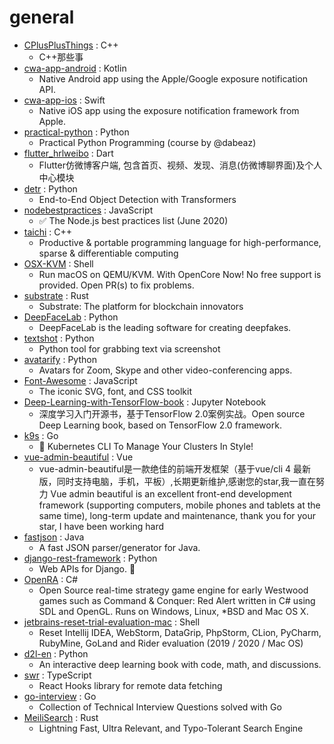 # general
- [CPlusPlusThings](https://github.com/Light-City/CPlusPlusThings) : C++
  - C++那些事
- [cwa-app-android](https://github.com/corona-warn-app/cwa-app-android) : Kotlin
  - Native Android app using the Apple/Google exposure notification API.
- [cwa-app-ios](https://github.com/corona-warn-app/cwa-app-ios) : Swift
  - Native iOS app using the exposure notification framework from Apple.
- [practical-python](https://github.com/dabeaz-course/practical-python) : Python
  - Practical Python Programming (course by @dabeaz)
- [flutter_hrlweibo](https://github.com/huangruiLearn/flutter_hrlweibo) : Dart
  - Flutter仿微博客户端, 包含首页、视频、发现、消息(仿微博聊界面)及个人中心模块
- [detr](https://github.com/facebookresearch/detr) : Python
  - End-to-End Object Detection with Transformers
- [nodebestpractices](https://github.com/goldbergyoni/nodebestpractices) : JavaScript
  - ✅ The Node.js best practices list (June 2020)
- [taichi](https://github.com/taichi-dev/taichi) : C++
  - Productive & portable programming language for high-performance, sparse & differentiable computing
- [OSX-KVM](https://github.com/kholia/OSX-KVM) : Shell
  - Run macOS on QEMU/KVM. With OpenCore Now! No free support is provided. Open PR(s) to fix problems.
- [substrate](https://github.com/paritytech/substrate) : Rust
  - Substrate: The platform for blockchain innovators
- [DeepFaceLab](https://github.com/iperov/DeepFaceLab) : Python
  - DeepFaceLab is the leading software for creating deepfakes.
- [textshot](https://github.com/ianzhao05/textshot) : Python
  - Python tool for grabbing text via screenshot
- [avatarify](https://github.com/alievk/avatarify) : Python
  - Avatars for Zoom, Skype and other video-conferencing apps.
- [Font-Awesome](https://github.com/FortAwesome/Font-Awesome) : JavaScript
  - The iconic SVG, font, and CSS toolkit
- [Deep-Learning-with-TensorFlow-book](https://github.com/dragen1860/Deep-Learning-with-TensorFlow-book) : Jupyter Notebook
  - 深度学习入门开源书，基于TensorFlow 2.0案例实战。Open source Deep Learning book, based on TensorFlow 2.0 framework.
- [k9s](https://github.com/derailed/k9s) : Go
  - 🐶 Kubernetes CLI To Manage Your Clusters In Style!
- [vue-admin-beautiful](https://github.com/chuzhixin/vue-admin-beautiful) : Vue
  - vue-admin-beautiful是一款绝佳的前端开发框架（基于vue/cli 4 最新版，同时支持电脑，手机，平板）,长期更新维护,感谢您的star,我一直在努力 Vue admin beautiful is an excellent front-end development framework (supporting computers, mobile phones and tablets at the same time), long-term update and maintenance, thank you for your star, I have been working hard
- [fastjson](https://github.com/alibaba/fastjson) : Java
  - A fast JSON parser/generator for Java.
- [django-rest-framework](https://github.com/encode/django-rest-framework) : Python
  - Web APIs for Django. 🎸
- [OpenRA](https://github.com/OpenRA/OpenRA) : C#
  - Open Source real-time strategy game engine for early Westwood games such as Command & Conquer: Red Alert written in C# using SDL and OpenGL. Runs on Windows, Linux, *BSD and Mac OS X.
- [jetbrains-reset-trial-evaluation-mac](https://github.com/alexatiks/jetbrains-reset-trial-evaluation-mac) : Shell
  - Reset Intellij IDEA, WebStorm, DataGrip, PhpStorm, CLion, PyCharm, RubyMine, GoLand and Rider evaluation (2019 / 2020 / Mac OS)
- [d2l-en](https://github.com/d2l-ai/d2l-en) : Python
  - An interactive deep learning book with code, math, and discussions.
- [swr](https://github.com/vercel/swr) : TypeScript
  - React Hooks library for remote data fetching
- [go-interview](https://github.com/shomali11/go-interview) : Go
  - Collection of Technical Interview Questions solved with Go
- [MeiliSearch](https://github.com/meilisearch/MeiliSearch) : Rust
  - Lightning Fast, Ultra Relevant, and Typo-Tolerant Search Engine
